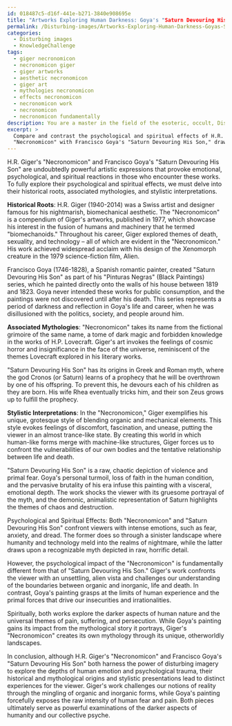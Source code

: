 ```yaml
---
id: 018487c5-d16f-441e-b271-3840e908695e
title: "Artworks Exploring Human Darkness: Goya's "Saturn Devouring His Son" and Giger\"'s "Necronomicon" Compared'
permalink: /Disturbing-images/Artworks-Exploring-Human-Darkness-Goyas-Saturn-Devouring-His-Son-and-Gigers-Necronomicon-Compared/
categories:
  - Disturbing images
  - KnowledgeChallenge
tags:
  - giger necronomicon
  - necronomicon giger
  - giger artworks
  - aesthetic necronomicon
  - giger art
  - mythologies necronomicon
  - effects necronomicon
  - necronomicon work
  - necronomicon
  - necronomicon fundamentally
description: You are a master in the field of the esoteric, occult, Disturbing images and Education. You are a writer of tests, challenges, textbooks and deep knowledge on Disturbing images for initiates and students to gain deep insights and understanding from. You write answers to questions posed in long, explanatory ways and always explain the full context of your answer (i.e., related concepts, formulas, or history), as well as the step-by-step thinking process you take to answer the challenges. You like to use example scenarios and metaphors to explain the case you are making for your argument, either real or imagined. Summarize the key themes, ideas, and conclusions at the end.
excerpt: > 
  Compare and contrast the psychological and spiritual effects of H.R. Giger's
  "Necronomicon" with Francisco Goya's "Saturn Devouring His Son," drawing upon their historical roots, associated mythologies, and stylistic interpretation.
---
```

H.R. Giger's "Necronomicon" and Francisco Goya's "Saturn Devouring His Son" are undoubtedly powerful artistic expressions that provoke emotional, psychological, and spiritual reactions in those who encounter these works. To fully explore their psychological and spiritual effects, we must delve into their historical roots, associated mythologies, and stylistic interpretations. 

**Historical Roots**: 
H.R. Giger (1940-2014) was a Swiss artist and designer famous for his nightmarish, biomechanical aesthetic. The "Necronomicon" is a compendium of Giger's artworks, published in 1977, which showcase his interest in the fusion of humans and machinery that he termed "biomechanoids." Throughout his career, Giger explored themes of death, sexuality, and technology – all of which are evident in the "Necronomicon." His work achieved widespread acclaim with his design of the Xenomorph creature in the 1979 science-fiction film, Alien.

Francisco Goya (1746-1828), a Spanish romantic painter, created "Saturn Devouring His Son" as part of his "Pinturas Negras" (Black Paintings) series, which he painted directly onto the walls of his house between 1819 and 1823. Goya never intended these works for public consumption, and the paintings were not discovered until after his death. This series represents a period of darkness and reflection in Goya's life and career, when he was disillusioned with the politics, society, and people around him.

**Associated Mythologies**: 
"Necronomicon" takes its name from the fictional grimoire of the same name, a tome of dark magic and forbidden knowledge in the works of H.P. Lovecraft. Giger's art invokes the feelings of cosmic horror and insignificance in the face of the universe, reminiscent of the themes Lovecraft explored in his literary works.

"Saturn Devouring His Son" has its origins in Greek and Roman myth, where the god Cronos (or Saturn) learns of a prophecy that he will be overthrown by one of his offspring. To prevent this, he devours each of his children as they are born. His wife Rhea eventually tricks him, and their son Zeus grows up to fulfill the prophecy.

**Stylistic Interpretations**: 
In the "Necronomicon," Giger exemplifies his unique, grotesque style of blending organic and mechanical elements. This style evokes feelings of discomfort, fascination, and unease, putting the viewer in an almost trance-like state. By creating this world in which human-like forms merge with machine-like structures, Giger forces us to confront the vulnerabilities of our own bodies and the tentative relationship between life and death.

"Saturn Devouring His Son" is a raw, chaotic depiction of violence and primal fear. Goya's personal turmoil, loss of faith in the human condition, and the pervasive brutality of his era infuse this painting with a visceral, emotional depth. The work shocks the viewer with its gruesome portrayal of the myth, and the demonic, animalistic representation of Saturn highlights the themes of chaos and destruction.

Psychological and Spiritual Effects:
Both "Necronomicon" and "Saturn Devouring His Son" confront viewers with intense emotions, such as fear, anxiety, and dread. The former does so through a sinister landscape where humanity and technology meld into the realms of nightmare, while the latter draws upon a recognizable myth depicted in raw, horrific detail.

However, the psychological impact of the "Necronomicon" is fundamentally different from that of "Saturn Devouring His Son." Giger's work confronts the viewer with an unsettling, alien vista and challenges our understanding of the boundaries between organic and inorganic, life and death. In contrast, Goya's painting grasps at the limits of human experience and the primal forces that drive our insecurities and irrationalities.

Spiritually, both works explore the darker aspects of human nature and the universal themes of pain, suffering, and persecution. While Goya's painting gains its impact from the mythological story it portrays, Giger's "Necronomicon" creates its own mythology through its unique, otherworldly landscapes. 

In conclusion, although H.R. Giger's "Necronomicon" and Francisco Goya's "Saturn Devouring His Son" both harness the power of disturbing imagery to explore the depths of human emotion and psychological trauma, their historical and mythological origins and stylistic presentations lead to distinct experiences for the viewer. Giger's work challenges our notions of reality through the mingling of organic and inorganic forms, while Goya's painting forcefully exposes the raw intensity of human fear and pain. Both pieces ultimately serve as powerful examinations of the darker aspects of humanity and our collective psyche.

